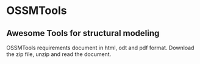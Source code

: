 # OSSMTools
## Awesome Tools for structural modeling

OSSMTools requirements document in html, odt and pdf format.
Download the zip file, unzip and read the document.
